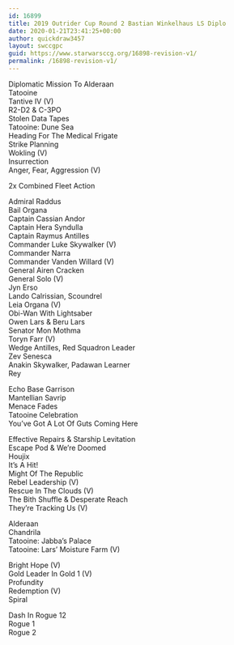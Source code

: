 ```yaml
---
id: 16899
title: 2019 Outrider Cup Round 2 Bastian Winkelhaus LS Diplo
date: 2020-01-21T23:41:25+00:00
author: quickdraw3457
layout: swccgpc
guid: https://www.starwarsccg.org/16898-revision-v1/
permalink: /16898-revision-v1/
---
```

Diplomatic Mission To Alderaan  
Tatooine  
Tantive IV (V)  
R2-D2 & C-3PO  
Stolen Data Tapes  
Tatooine: Dune Sea  
Heading For The Medical Frigate  
Strike Planning  
Wokling (V)  
Insurrection  
Anger, Fear, Aggression (V)  
  
2x Combined Fleet Action  
  
Admiral Raddus  
Bail Organa  
Captain Cassian Andor  
Captain Hera Syndulla  
Captain Raymus Antilles  
Commander Luke Skywalker (V)  
Commander Narra  
Commander Vanden Willard (V)  
General Airen Cracken  
General Solo (V)  
Jyn Erso  
Lando Calrissian, Scoundrel  
Leia Organa (V)  
Obi-Wan With Lightsaber  
Owen Lars & Beru Lars  
Senator Mon Mothma  
Toryn Farr (V)  
Wedge Antilles, Red Squadron Leader  
Zev Senesca  
Anakin Skywalker, Padawan Learner  
Rey  
  
Echo Base Garrison  
Mantellian Savrip  
Menace Fades  
Tatooine Celebration  
You&#8217;ve Got A Lot Of Guts Coming Here  
  
Effective Repairs & Starship Levitation  
Escape Pod & We&#8217;re Doomed  
Houjix  
It&#8217;s A Hit!  
Might Of The Republic  
Rebel Leadership (V)  
Rescue In The Clouds (V)  
The Bith Shuffle & Desperate Reach  
They&#8217;re Tracking Us (V)  
  
Alderaan  
Chandrila  
Tatooine: Jabba&#8217;s Palace  
Tatooine: Lars&#8217; Moisture Farm (V)  
  
Bright Hope (V)  
Gold Leader In Gold 1 (V)  
Profundity  
Redemption (V)  
Spiral  
  
Dash In Rogue 12  
Rogue 1  
Rogue 2